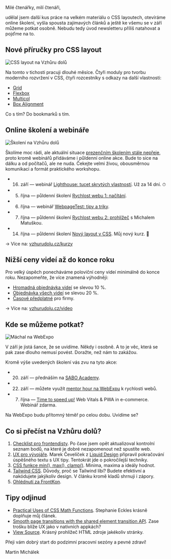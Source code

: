 Milé čtenářky, milí čtenáři,

udělal jsem další kus práce na velkém materiálu o CSS layoutech, otevíráme online školení, vyšla spousta zajímavých článků a ještě ke všemu se v září můžeme potkat osobně. Nebudu tedy úvod newsletteru příliš natahovat a pojďme na to.

## Nové příručky pro CSS layout

![CSS layout na Vzhůru dolů](https://mcusercontent.com/d6be2f1899eba6a7651157403/images/826dc5a3-fabc-ec18-6adc-352cad8b9c3a.png)

Na tomto v tichosti pracuji dlouhé měsíce. Čtyři moduly pro tvorbu moderního rozvržení v CSS, čtyři rozcestníky s odkazy na další vlastnosti:

- [Grid](https://www.vzhurudolu.cz/prirucka/css-grid)
- [Flexbox](https://www.vzhurudolu.cz/prirucka/css-flexbox)
- [Multicol](https://www.vzhurudolu.cz/prirucka/css-multicolumn)
- [Box Alignment](https://www.vzhurudolu.cz/prirucka/css-box-alignment)

Co s tím? Do bookmarků s tím.

## Online školení a webináře

![Školení na Vzhůru dolů](https://mcusercontent.com/d6be2f1899eba6a7651157403/images/00bc3bb5-ae91-8305-7899-559ecc20125a.png)

Školíme moc rádi, ale aktuální situace [prezenčním školením stále nepřeje](https://www.vzhurudolu.cz/kurzy/covid), proto kromě webinářů přidáváme i půldenní online akce. Bude to sice na dálku a od počítačů, ale ne nuda. Čekejte velmi živou, obousměrnou komunikaci a formát praktického workshopu.

- 16. září — webinář [Lighthouse: tucet skrytých vlastností](https://www.vzhurudolu.cz/kurzy/webinar-lighthouse). Už za 14 dní. ⏱
- 5. října — půldenní školení [Rychlost webu 1: načítání](https://www.vzhurudolu.cz/kurzy/rychlost-1-nacitani).
- 6. října — webinář [WebpageTest: tipy a triky](https://www.vzhurudolu.cz/kurzy/webinar-webpagetest).
- 7. října — půldenní školení [Rychlost webu 2: prohlížeč](https://www.vzhurudolu.cz/kurzy/rychlost-2-prohlizec) s Michalem Matuškou.
- 14. října — půldenní školení [Nový layout v CSS](https://www.vzhurudolu.cz/kurzy/novy-layout-css). Můj nový kurz. 👶

→ Více na: [vzhurudolu.cz/kurzy](https://www.vzhurudolu.cz/kurzy)

## Nižší ceny videí až do konce roku

Pro velký úspěch ponecháváme poloviční ceny videí minimálně do konce roku. Nezapomeňte, že více znamená výhodněji:

- [Hromadná objednávka videí](https://www.vzhurudolu.cz/kurzy/hromadna-objednavka) se slevou 10 %.  
- [Objednávka všech videí](https://www.vzhurudolu.cz/kurzy/hromadna-objednavka?videa=all) se slevou 20 %.
- [Časové předplatné](https://www.vzhurudolu.cz/video/firmy) pro firmy.

→ Více na: [vzhurudolu.cz/video](https://www.vzhurudolu.cz/video)

## Kde se můžeme potkat?

![Máchal na WebExpo](https://mcusercontent.com/d6be2f1899eba6a7651157403/images/44d4b3ae-3690-07e5-0528-46936994af94.jpg)

V září je jistá šance, že se uvidíme. Někdy i osobně. A to je věc, která se pak zase dlouho nemusí povést. Doražte, než nám to zakážou.

Kromě výše uvedených školení vás zvu na tyto akce:

- 20. září — přednáším na [SABO Academy](https://www.saboit.de/academy2021).
- 22. září — můžete využít [mentor hour na WebExpu](https://www.webexpo.net/prague2021/talk/mentor-hour-5) k rychlosti webů.
- 7. října — [Time to speed up!](https://www.timetospeedup.com/) Web Vitals & PWA in e-commerce. Webinář zdarma.

Na WebExpo budu přítomný téměř po celou dobu. Uvidíme se?

## Co si přečíst na Vzhůru dolů?

1. [Checklist pro frontendisty](https://www.vzhurudolu.cz/prirucka/checklist). Po čase jsem opět aktualizoval kontrolní seznam bodů, na které je dobré nezapomenout než spustíte web.
2. [UX pro vývojáře](https://www.vzhurudolu.cz/blog/202-ux-pokrocile). Marek Čevelíček z [Liquid Design](https://www.lqd.cz/) připravil pokračování úspěšného textu s UX tipy. Tentokrát jde o pokročilejší techniky.
3. [CSS funkce min(), max(), clamp()](https://www.vzhurudolu.cz/prirucka/css-min-max-clamp). Minima, maxima a ideály hodnot.
4. [Tailwind CSS](https://www.vzhurudolu.cz/prirucka/tailwind-css). Důvody, proč se Tailwind líbí? Budete efektivní a nakódujete jakýkoliv design. V článku kromě kladů shrnuji i zápory.
5. [Ohlédnutí za FrontKon](https://www.vzhurudolu.cz/blog/200-frontkon-ohlednuti).

## Tipy odjinud

- [Practical Uses of CSS Math Functions](https://moderncss.dev/practical-uses-of-css-math-functions-calc-clamp-min-max/). Stephanie Eckles krásně doplňuje můj článek.
- [Smooth page transitions with the shared element transition API](https://developer.chrome.com/blog/shared-element-transitions-for-spas/). Zase trošku blíže UX jako v nativních appkách?
- [View Source](https://neatnik.net/view-source/). Krásný prohlížeč HTML zdroje jakékoliv stránky.

Přeji vám dobrý start do podzimní pracovní sezóny a pevné zdraví!

Martin Michálek